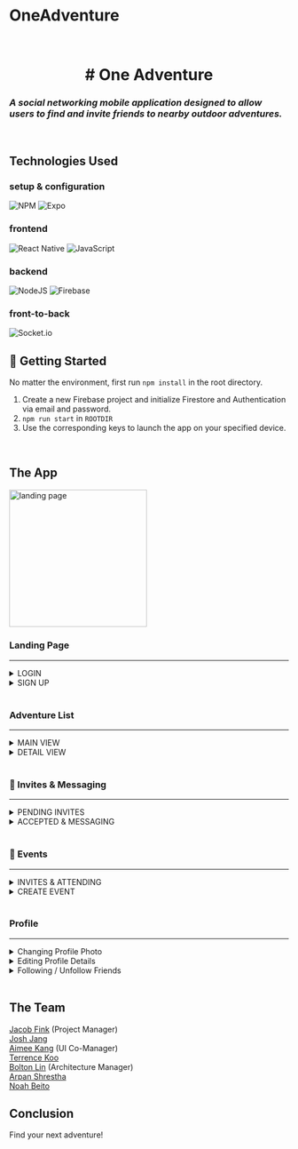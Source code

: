 # OneAdventure

<h1 align="center">
  <br>
    # One Adventure
    <h3 align="left">
        <i>A social networking mobile application designed to allow users to find and invite friends to nearby outdoor adventures.</i>
      <br>
    </h3>
    <br>
</h1>

## Technologies Used

### setup & configuration
![NPM](https://img.shields.io/badge/NPM-%23CB3837.svg?style=for-the-badge&logo=npm&logoColor=white)
![Expo](https://img.shields.io/badge/Expo-%2320232a.svg?&style=for-the-badge&logo=expo&logoColor=blue)

### frontend
![React Native](https://img.shields.io/badge/react_native-%2320232a.svg?style=for-the-badge&logo=react&logoColor=%2361DAFB)
![JavaScript](https://img.shields.io/badge/javascript-%23323330.svg?style=for-the-badge&logo=javascript&logoColor=%23F7DF1E)

### backend
![NodeJS](https://img.shields.io/badge/node.js-6DA55F?style=for-the-badge&logo=node.js&logoColor=white)
![Firebase](![Firebase](https://img.shields.io/badge/Firebase-039BE5?style=for-the-badge&logo=Firebase&logoColor=white))

### front-to-back
![Socket.io](https://img.shields.io/badge/socket.io-FFF?style=for-the-badge&logo=socket.io&logoColor=black)
<br>

## 🚀 Getting Started

No matter the environment, first run `npm install` in the root directory.

1. Create a new Firebase project and initialize Firestore and Authentication via email and password.
2. `npm run start` in `ROOTDIR`
4. Use the corresponding keys to launch the app on your specified device.
<br>

## The App
<img width="247.5" alt="landing page" src="https://user-images.githubusercontent.com/112882051/224513607-b23c1c25-df1e-42ad-b301-b814d95141f9.png">

<br>

### Landing Page
<hr>
<details>
<summary>LOGIN</summary>
<br>
<ul>
  <li>Authenticates users who have already created an account</li>
  <li>Redirects to "Home" page on successful login</li>
  <li>Nav Bar (bottom) is rendered upon succesful login</li>
</ul>
<img width="247.5" alt="sign in" src="https://github.com/One-Piece-Blue-Ocean/OneAdventure/assets/90667844/5e9dc0d4-6d5e-4810-b43a-4faaf5a44d6a"
">
</details>
<details>
  <summary>SIGN UP</summary>
  <br>
  <ul>
    <li>Allows for creation of new account</li>
    <li>"Create Account" button directs new user to set up profile</li>
      <ul>
        <li>User Enters Basic Information</li>
        <li>Upon successful account creation, new user is redirected to "Home" page</li>
        <li>Nav Bar (bottom) is rendered</li>
      </ul>
  </ul>
  <img width="247.5" alt="sign up" src="https://github.com/One-Piece-Blue-Ocean/OneAdventure/assets/90667844/48eea807-5664-4f79-b440-255a894023c7"
>
</details>
<br>

### Adventure List 
<hr>
<details>
  <summary>MAIN VIEW</summary>
  <br>
  <ul>
    <li>Scroll to view adventures in your area</li>
    <li>Tap an event card for more information</li>
    <li>Tap the star on an event card to save the event to your list of interested events</li>
  </ul>
  <div style="display: flex; flex-direction: row; align-items: space-evenly;">
    <img width="261" alt="image" src="https://github.com/One-Piece-Blue-Ocean/OneAdventure/assets/90667844/de63d195-3a6f-448e-8b1d-8482d7ad6ec0">
  </div>
</details>
<details>
  <summary>DETAIL VIEW</summary>
  <br>
  <ul>
    <li>Access by tapping main image</li>
    <li>Shows additional information about current dog & its owner (user)</li>
    <li>"Friendly" tags are conditionally rendered if they are `true`</li>
    <li>Swiping/cycling thru dogs is still possible</li>
  </ul>
  <img width="247.5" alt="more dog info" src="https://user-images.githubusercontent.com/112882051/224508878-1c4e0278-3d77-425f-9547-a77a66f943f3.png">
</details>
<br>

### 🐩 Invites & Messaging
<hr>
<details>
  <summary>PENDING INVITES</summary>
  <br>
  <ul>
    <li>Shows "invites", i.e. other users who have swiped right on your dog</li>
    <li>Similar to home page, swipe right to accept invite, swipe left to reject</li>
    <li><em>Future Enhancement: </em>tap invite to see associated profile</li>
  </ul>
  <img width="247.5" alt="accept invite" src="https://user-images.githubusercontent.com/112882051/224509002-5d1d29cf-c09d-4a62-805f-cad1945d6227.png">
</details>
<details>
  <summary>ACCEPTED & MESSAGING</summary>
  <br>
  <ul>
    <li>"Accepted" layout same as "Pending</li>
    <li>"Contains users whom you have swiped right to accept their invite, or vice-versa</li>
    <li>Tapping on a user in "accepted" brings up a chat view, with real-time messaging & emoji reaction capability</li>
  </ul>
  <img width="247.5" alt="messaging" src="https://user-images.githubusercontent.com/112882051/224509310-e9e62ac1-dbf8-44a7-9ff1-36cb95f9660e.png">
</details>
<br>

### 🌭 Events
<hr>
<details>
  <summary>INVITES & ATTENDING</summary>
  <br>
  <ul>
    <li>Shows events user is invited to/attending, based upon selected view</li>
    <li>Tapping on an event brings up details for the associated event</li>
    <li>User can RSVP to an event ("Invited" view) within event details modal</li>
  </ul>
  <div style="display: flex; flex-direction: row; align-items: space-evenly;">
    <img width="247.5" alt="invite or attending list" src="https://user-images.githubusercontent.com/112882051/224509938-07b4a04a-ed1a-4968-a216-53bcfa427638.png">
    <img width="247.5" alt="event details" src="https://user-images.githubusercontent.com/112882051/224510068-376694a0-6228-4060-96c4-6423a571b0e9.png">
  </div>
</details>
<details>
  <summary>CREATE EVENT</summary>
  <br>
  <ul>
    <li>Upon tapping ➕ icon, user can create a new event</li>
    <li>User can invite friends to the event before saving/creating</li>
  </ul>
  <img width="247.5" alt="invite or attending list" src="https://user-images.githubusercontent.com/112882051/224510147-10f3f24f-d058-4d8a-b059-5c49756a0bcb.png">
</details>
<br>

### Profile
<hr>
<details>
  <summary>Changing Profile Photo</summary>
  <br>
  <ul>
    <li>Tapping the edit button just below the profile photo opens a modal</li>
    <li>The Choose Photo button lets user browse their phone for a photo</li>
    <li>Tap upload once a photo has been chosen</li>
  </ul>
  <video src='https://github.com/One-Piece-Blue-Ocean/OneAdventure/assets/19845668/62e20d90-6641-45a6-9eea-a8b0917d8211' width=180/>
</details>
<details>
  <summary>Editing Profile Details</summary>
  <br>
  <ul>
    <li>Tapping the edit button to the right of a detail opens a modal</li>
    <li>When satitisfied with input tap the Submit button</li>
  </ul>
  <video src='https://github.com/One-Piece-Blue-Ocean/OneAdventure/assets/19845668/716fdc83-65db-4674-b85d-6c92eb3a313c' width=180/>
</details>
<details>
  <summary>Following / Unfollow Friends</summary>
  <br>
  <ul>
    <li>To find friends to follow, tap the search button on the Friends List</li>
    <li>Tap a friend to follow them</li>
  </ul>
  <video src='https://github.com/One-Piece-Blue-Ocean/OneAdventure/assets/19845668/2eea0d31-8e70-4772-8bdc-d64f91b4b1ed' width=180/>
  
  <summary>Unfollowing Friends</summary>
  <br>
  <ul>
    <li>To unfollow a friend, tapping the X button opens a modal</li>
    <li>Tap Confirm to unfollow</li>
  </ul>
  <video src='https://github.com/One-Piece-Blue-Ocean/OneAdventure/assets/19845668/a4391361-b124-4d3c-9127-7eb1159a7109' width=180/>
</details>
<br>

## The Team
[Jacob Fink](https://github.com/Bradyhoo) (Project Manager) <br>
[Josh Jang](https://github.com/wooseok0717) <br>
[Aimee Kang](https://github.com/aimeekang) (UI Co-Manager) <br>
[Terrence Koo](https://github.com/tko0) <br>
[Bolton Lin](https://github.com/boltonlin) (Architecture Manager) <br>
[Arpan Shrestha](https://github.com/Pseudo08) <br>
[Noah Beito](https://github.com/noahbeito) <br>

## Conclusion
Find your next adventure!
